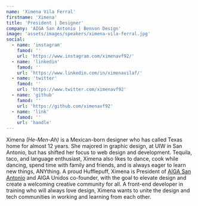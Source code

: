 ```yaml
---
name: 'Ximena Vila Ferral'
firstname: 'Ximena'
title: 'President | Designer'
company: 'AIGA San Antonio | Benson Design'
image: 'assets/images/speakers/ximena-vila-ferral.jpg'
social:
  - name: 'instagram'
    famod: ''
    url: 'https://www.instagram.com/ximenavf92/'
  - name: 'linkedin'
    famod: ''
    url: 'https://www.linkedin.com/in/ximenavilaf/'
  - name: 'twitter'
    famod: ''
    url: 'https://www.twitter.com/ximenavf92'
  - name: 'github'
    famod: ''
    url: 'https://github.com/ximenavf92'
  - name: 'link'
    famod: ''
    url: 'handle'
---
```


Ximena *(He-Men-Ah)* is a Mexican-born designer who has called Texas home for almost 12 years. She majored in graphic design, at UIW in San Antonio, but has shifted her focus to web design and development. Tequila, taco, and language enthusiast, Ximena also likes to dance, cook while dancing, spend time with family and friends, and is always eager to learn new things, ANYthing. A proud Hufflepuff, Ximena is President of [AIGA San Antonio](https://sanantonio.aiga.org/) and AIGA Unidos co-founder, with the goal to elevate design and create a welcoming creative community for all. A front-end developer in training who will always love design, Ximena wants to unite the design and tech communities in working and learning from each other.